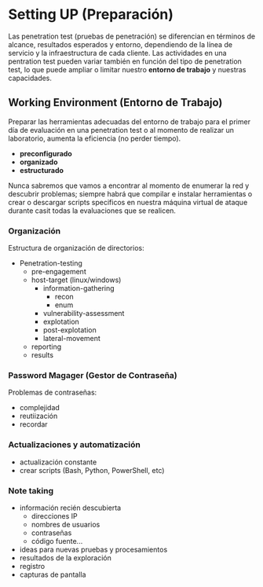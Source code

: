 # **Setting UP (Preparación)**  

Las penetration test (pruebas de penetración) se diferencian en términos de alcance, resultados esperados y entorno, dependiendo de la línea de servicio y la infraestructura de cada cliente. Las actividades en una pentration test pueden variar también en función del tipo de penetration test, lo que puede ampliar o limitar nuestro **entorno de trabajo** y nuestras capacidades.  

## **Working Environment (Entorno de Trabajo)**  

Preparar las herramientas adecuadas del entorno de trabajo para el primer día de evaluación en una penetration test o al momento de realizar un laboratorio, aumenta la eficiencia (no perder tiempo).  

* **preconfigurado**  
* **organizado**  
* **estructurado**  

Nunca sabremos que vamos a encontrar al momento de enumerar la red y descubrir problemas; siempre habrá que compilar e instalar herramientas o crear o descargar scripts specificos en nuestra máquina virtual de ataque durante casit todas la evaluaciones que se realicen.  

### **Organización**  

Estructura de organización de directorios:  

* Penetration-testing  
  * pre-engagement  
  * host-target (linux/windows)  
    * information-gathering  
      * recon  
      * enum  
    * vulnerability-assessment  
    * explotation  
    * post-explotation  
    * lateral-movement  
  * reporting  
  * results  

### **Password Magager (Gestor de Contraseña)**  

Problemas de contraseñas:  

* complejidad  
* reutiización
* recordar  

### **Actualizaciones y automatización**  

* actualización constante  
* crear scripts (Bash, Python, PowerShell, etc)  

### **Note taking**  

* información recién descubierta  
  * direcciones IP  
  * nombres de usuarios  
  * contraseñas  
  * código fuente...  
* ideas para nuevas pruebas y procesamientos  
* resultados de la exploración  
* registro  
* capturas de pantalla
